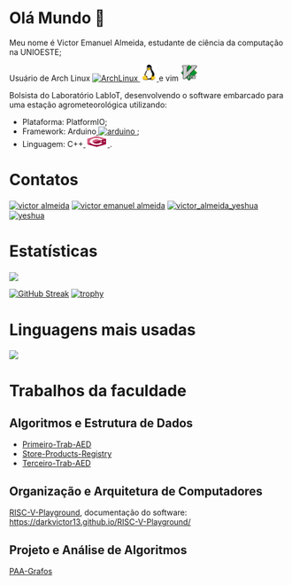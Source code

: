 # Olá Mundo 👋

Meu nome é Victor Emanuel Almeida, estudante de ciência da computação na UNIOESTE;

Usuário de Arch Linux <a href="https://archlinux.org/" target="_blank"> <img src="https://archlinux.org/static/logos/archlinux-logo-dark-scalable.518881f04ca9.svg" alt="ArchLinux" width="90" height="30"/> </a> <a href="https://www.linux.org/" target="_blank"> <img src="https://raw.githubusercontent.com/devicons/devicon/master/icons/linux/linux-original.svg" alt="linux" width="30" height="30"/> </a>
e vim  <a href="https://www.vim.org/" target="_blank"> <img src="https://raw.githubusercontent.com/devicons/devicon/master/icons/vim/vim-original.svg" alt="linux" width="30" height="30"/> </a>

Bolsista do Laboratório LabIoT, desenvolvendo o software embarcado para uma estação agrometeorológica utilizando:
- Plataforma: PlatformIO;
- Framework:  Arduino<a href="https://www.arduino.cc/" target="_blank"> <img src="https://cdn.worldvectorlogo.com/logos/arduino-1.svg" alt="arduino" width="40" height="20"/> </a>;
- Linguagem:  C++<a href="https://www.w3schools.com/cpp/" target="_blank"> <img src="https://raw.githubusercontent.com/devicons/devicon/master/icons/cplusplus/cplusplus-original.svg" alt="cplusplus" width="40" height="20"/> </a>.

# Contatos
<p align="left">
<a href="https://linkedin.com/in/victor-almeida-132b171b5/" target="blank"><img align="center" src="https://raw.githubusercontent.com/rahuldkjain/github-profile-readme-generator/master/src/images/icons/Social/linked-in-alt.svg" alt="victor almeida" height="30" width="40" /></a>
<a href="https://fb.com/victoremanuel.almeida" target="blank"><img align="center" src="https://raw.githubusercontent.com/rahuldkjain/github-profile-readme-generator/master/src/images/icons/Social/facebook.svg" alt="victor emanuel almeida" height="30" width="40" /></a>
<a href="https://instagram.com/victor_almeida_yeshua" target="blank"><img align="center" src="https://raw.githubusercontent.com/rahuldkjain/github-profile-readme-generator/master/src/images/icons/Social/instagram.svg" alt="victor_almeida_yeshua" height="30" width="40" /></a>
<a href="https://codeforces.com/profile/yeshua" target="blank"><img align="center" src="https://cdn.jsdelivr.net/npm/simple-icons@3.0.1/icons/codeforces.svg" alt="yeshua" height="30" width="40" /></a>
</p>

# Estatísticas

<a href="https://github.com/anuraghazra/github-readme-stats">
  <img align="center" src="https://github-readme-stats.vercel.app/api?username=darkvictor13&show_icons=true&theme=radical" />
</a>

[![GitHub Streak](https://github-readme-streak-stats.herokuapp.com?user=darkvictor13&theme=radical&date_format=j%2Fn%5B%2FY%5D)](https://git.io/streak-stats)
[![trophy](https://github-profile-trophy.vercel.app/?username=darkvictor13&theme=radical)](https://github.com/ryo-ma/github-profile-trophy)

# Linguagens mais usadas

<a href="https://github.com/anuraghazra/convoychat">
  <img align="center" src="https://github-readme-stats.vercel.app/api/top-langs/?username=darkvictor13&theme=radical&layout=compact" />
</a>

# Trabalhos da faculdade
## Algoritmos e Estrutura de Dados
- [Primeiro-Trab-AED](https://github.com/darkvictor13/Primeiro-Trab-AED)
- [Store-Products-Registry](https://github.com/Marco-Guerra/Store-Products-Registry)
- [Terceiro-Trab-AED](https://github.com/darkvictor13/Terceiro-Trab-AED)

## Organização e Arquitetura de Computadores
[RISC-V-Playground](https://github.com/darkvictor13/RISC-V-Playground), documentação do software: https://darkvictor13.github.io/RISC-V-Playground/

## Projeto e Análise de Algoritmos
[PAA-Grafos](https://github.com/darkvictor13/PAA-Grafos)

<!--
[![Anurag's GitHub stats](https://github-readme-stats.vercel.app/api?username=darkvictor13&show_icons=true&theme=radical)](https://github.com/anuraghazra/github-readme-stats)

[![Top Langs](https://github-readme-stats.vercel.app/api/top-langs/?username=darkvictor13&theme=radical)](https://github.com/anuraghazra/github-readme-stats)

**darkvictor13/darkvictor13** is a ✨ _special_ ✨ repository because its `README.md` (this file) appears on your GitHub profile.

Here are some ideas to get you started:

- 🔭 I’m currently working on ...
- 🌱 I’m currently learning ...
- 👯 I’m looking to collaborate on ...
- 🤔 I’m looking for help with ...
- 💬 Ask me about ...
- 📫 How to reach me: ...
- 😄 Pronouns: ...
- ⚡ Fun fact: ...
-->

